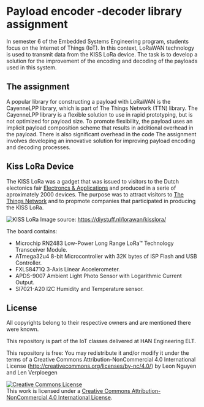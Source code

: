 # Payload encoder -decoder library assignment
In semester 6 of the Embedded Systems Engineering program, students focus on the Internet of Things (IoT). In this context, LoRaWAN technology is used to transmit data from the KISS LoRa device. The task is to develop a solution for the improvement of the encoding and decoding of the payloads used in this system.

## The assignment
A popular library for constructing a payload with LoRaWAN is the CayenneLPP library, which is part of The Things Network (TTN) library. The CayenneLPP library is a flexible solution to use in rapid prototyping, but is not optimized for payload size. To promote flexibility, the payload uses an implicit payload composition scheme that results in additional overhead in the payload. There is also significant overhead in the code 
The assignment involves developing an innovative solution for improving payload encoding and decoding processes. 

## Kiss LoRa Device
The KISS LoRa was a gadget that was issued to visitors to the Dutch electonics fair <a rel="EandA" href="https://fhi.nl/eabeurs/kiss-lora-ea-2017-gadget/">Electroncs & Applications</a> and produced in a serie of aproximately 2000 devices. The purpose was to attract visitors to <a rel="TTN" href="https://www.thethingsnetwork.org/">The Things Network</a> and to propmote companies that participated in producing the KISS LoRa.

![KISS LoRa](images/KISSLoRa-1024x400.png)
Image source: https://diystuff.nl/lorawan/kisslora/

The board contains: 

 - Microchip RN2483 Low-Power Long Range LoRa™ Technology Transceiver Module.
 - ATmega32u4 8-bit Microcontroller with 32K bytes of ISP Flash and USB Controller.
 - FXLS8471Q 3-Axis Linear Accelerometer.
 - APDS-9007 Ambient Light Photo Sensor with Logarithmic Current Output.
 - SI7021-A20 I2C Humidity and Temperature sensor.

## License
All copyrights belong to their respective owners and are mentioned there were known.

This repository is part of the IoT classes delivered at HAN Engineering ELT.

This repository is free: You may redistribute it and/or modify it under the terms of a Creative  Commons Attribution-NonCommercial 4.0 International License  (http://creativecommons.org/licenses/by-nc/4.0/) by Leon Nguyen and Len Verploegen

<a rel="license" href="http://creativecommons.org/licenses/by-nc/4.0/"><img alt="Creative Commons License" style="border-width:0" src="https://i.creativecommons.org/l/by-nc/4.0/88x31.png" /></a><br />This work is licensed under a <a rel="license" href="http://creativecommons.org/licenses/by-nc/4.0/">Creative Commons Attribution-NonCommercial 4.0 International License</a>.

